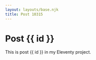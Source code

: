 ```yaml
---
layout: layouts/base.njk
title: Post 10315
---
```


# Post {{ id }}

This is post {{ id }} in my Eleventy project.
